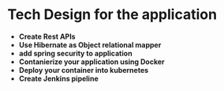 # Tech Design for the application

- **Create Rest APIs**
- **Use Hibernate as Object relational mapper**
- **add spring security to application**
- **Contanierize your application using Docker**
- **Deploy your container into kubernetes**
- **Create Jenkins pipeline**
